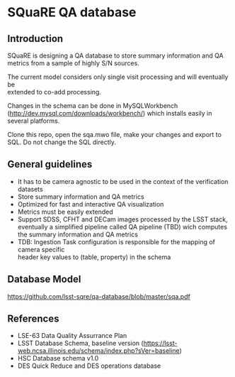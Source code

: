# SQuaRE QA database

## Introduction
  
  SQuaRE is designing a QA database to store summary information 
  and QA metrics from a sample of highly S/N sources. 
  
  The current model considers only single visit processing and will eventually be  
  extended to co-add processing.
  
  Changes in the schema can be done in MySQLWorkbench (http://dev.mysql.com/downloads/workbench/) 
  which installs easily in several platforms. 
  
  Clone this repo, open the sqa.mwo file, make your changes and export to SQL. 
  Do not change the SQL directly.

## General guidelines
  
  - It has to be camera agnostic to be used in the context of the verification datasets
  - Store summary information and QA metrics
  - Optimized for fast and interactive QA visualization
  - Metrics must be easily extended
  - Support  SDSS, CFHT and DECam images processed by the LSST stack, eventually a simplified
  pipeline called QA pipeline (TBD) wich computes the summary information and QA metrics 
  - TDB: Ingestion Task configuration is responsible for the mapping of camera specific  
    header key values to (table, property) in the schema

## Database Model

https://github.com/lsst-sqre/qa-database/blob/master/sqa.pdf

## References
  - LSE-63 Data Quality Assurrance Plan
  - LSST Database Schema, baseline version (https://lsst-web.ncsa.illinois.edu/schema/index.php?sVer=baseline)
  - HSC Database schema v1.0 
  - DES Quick Reduce and DES operations database
